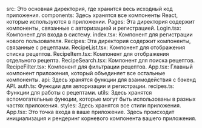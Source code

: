 src: Это основная директория, где хранится весь исходный код приложения.
      components: Здесь хранятся все компоненты React, которые используются в приложении.
      Pages: Эта директория содержит компоненты, связанные с авторизацией и регистрацией.
          Login.tsx: Компонент для входа в систему.
          index.tsx: Компонент для регистрации нового пользователя.
      Recipes: Эта директория содержит компоненты, связанные с рецептами.
          RecipeList.tsx: Компонент для отображения списка рецептов.
          RecipeItem.tsx: Компонент для отображения отдельного рецепта.
          RecipeSearch.tsx: Компонент для поиска рецептов.
          RecipeFilter.tsx: Компонент для фильтрации рецептов.
      App.tsx: Главный компонент приложения, который объединяет все остальные компоненты.
      api: Здесь хранятся функции для взаимодействия с бэкенд API.
          auth.ts: Функции для авторизации и регистрации.
          recipes.ts: Функции для работы с рецептами.
      utils: Здесь хранятся вспомогательные функции, которые могут быть использованы в разных частях приложения.
      styles: Здесь хранятся все стили приложения.
      App.tsx: Это точка входа в ваше приложение. Здесь происходит инициализация и рендеринг корневого компонента вашего приложения.